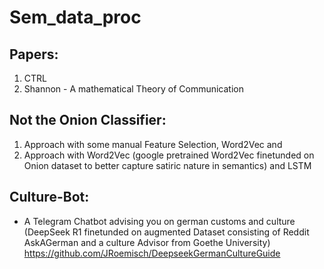 # Sem_data_proc

## Papers:

1. CTRL
2. Shannon - A mathematical Theory of Communication


## Not the Onion Classifier:

1. Approach with some manual Feature Selection, Word2Vec and
2. Approach with Word2Vec (google pretrained Word2Vec finetunded on Onion dataset to better capture satiric nature in semantics) and LSTM

## Culture-Bot:
- A Telegram Chatbot advising you on german customs and culture (DeepSeek R1 finetunded on augmented Dataset consisting of Reddit AskAGerman and a culture Advisor from Goethe University)
  https://github.com/JRoemisch/DeepseekGermanCultureGuide
